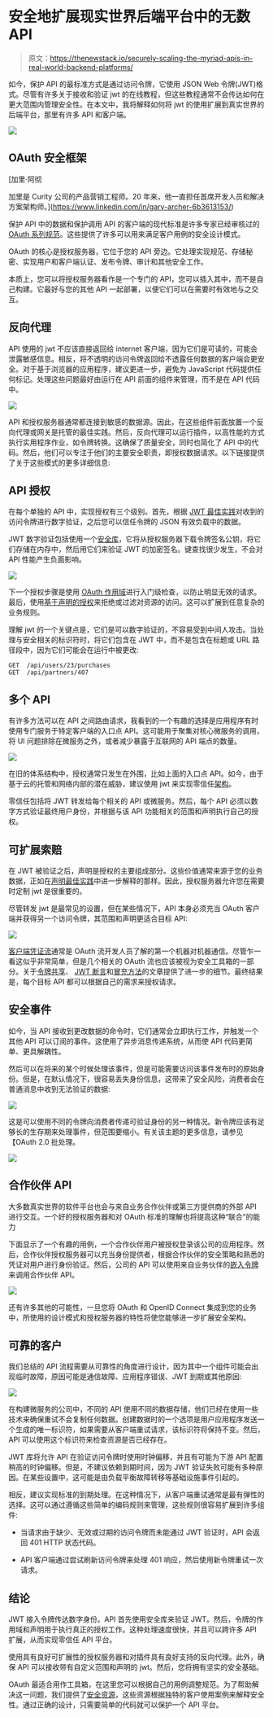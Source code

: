 # 安全地扩展现实世界后端平台中的无数 API

> 原文：<https://thenewstack.io/securely-scaling-the-myriad-apis-in-real-world-backend-platforms/>

如今，保护 API 的最标准方式是通过访问令牌，它使用 JSON Web 令牌(JWT)格式。尽管有许多关于接收和验证 jwt 的在线教程，但这些教程通常不会传达如何在更大范围内管理安全性。在本文中，我将解释如何将 jwt 的使用扩展到真实世界的后端平台，那里有许多 API 和客户端。

![](img/62b8573a9911b9e06d8419e4f74c8315.png)

## OAuth 安全框架

 [加里·阿彻

加里是 Curity 公司的产品营销工程师。20 年来，他一直担任首席开发人员和解决方案架构师。](https://www.linkedin.com/in/gary-archer-6b3613153/) 

保护 API 中的数据和保护调用 API 的客户端的现代标准是许多专家已经审核过的 [OAuth 系列规范](https://curity.io/product/conformance/)。这些提供了许多可以用来满足客户用例的安全设计模式。

OAuth 的核心是授权服务器，它位于您的 API 旁边。它处理实现规范、存储秘密、实现用户和客户端认证、发布令牌、审计和其他安全工作。

本质上，您可以将授权服务器看作是一个专门的 API，您可以插入其中，而不是自己构建。它最好与您的其他 API 一起部署，以便它们可以在需要时有效地与之交互。

## 反向代理

API 使用的 jwt 不应该直接返回给 internet 客户端，因为它们是可读的，可能会泄露敏感信息。相反，将不透明的访问令牌返回给不透露任何数据的客户端会更安全。对于基于浏览器的应用程序，建议更进一步，避免为 JavaScript 代码提供任何标记。处理这些问题最好由运行在 API 前面的组件来管理，而不是在 API 代码中。

![](img/a0c4d988eabfa5fa25b225e4df0c9fb4.png)

API 和授权服务器通常都连接到敏感的数据源。因此，在这些组件前面放置一个反向代理或网关是托管的最佳实践。然后，反向代理可以运行插件，以高性能的方式执行实用程序作业，如令牌转换。这确保了质量安全，同时也简化了 API 中的代码。然后，他们可以专注于他们的主要安全职责，即授权数据请求。以下链接提供了关于这些模式的更多详细信息:

## API 授权

在每个单独的 API 中，实现授权有三个级别。首先，根据 [JWT 最佳实践](https://curity.io/resources/learn/jwt-best-practices/)对收到的访问令牌进行数字验证，之后您可以信任令牌的 JSON 有效负载中的数据。

JWT 数字验证包括使用一个[安全库](https://curity.io/resources/guides/libraries/api)，它将从授权服务器下载令牌签名公钥，将它们存储在内存中，然后用它们来验证 JWT 的加密签名。键查找很少发生，不会对 API 性能产生负面影响。

![](img/949b6f5d3fd11754d1d5273a4443eba8.png)

下一个授权步骤是使用 [OAuth 作用域](https://curity.io/resources/learn/scopes-and-how-they-relate-to-claims/)进行入门级检查，以防止明显无效的请求。最后，使用[基于声明的授权](https://curity.io/resources/learn/what-are-claims-and-how-they-are-used/)来拒绝或过滤对资源的访问。这可以扩展到任意复杂的业务规则。

理解 jwt 的一个关键点是，它们是可以数字验证的，不容易受到中间人攻击。当处理与安全相关的标识符时，将它们包含在 JWT 中，而不是包含在标题或 URL 路径段中，因为它们可能会在运行中被更改:

```
GET  /api/users/23/purchases
GET  /api/partners/407

```

## 多个 API

有许多方法可以在 API 之间路由请求，我看到的一个有趣的选择是应用程序有时使用专门服务于特定客户端的入口点 API。这可能用于聚集对核心微服务的调用，将 UI 问题排除在微服务之外，或者减少暴露于互联网的 API 端点的数量。

![](img/73935b3a8dcddc4bdd481cb6936e8c5b.png)

在旧的体系结构中，授权通常只发生在外围，比如上面的入口点 API。如今，由于基于云的托管和网络内部的潜在威胁，建议使用 jwt 来实现零信任[架构](https://curity.io/resources/learn/zero-trust-overview/)。

零信任包括将 JWT 转发给每个相关的 API 或微服务。然后，每个 API 必须以数字方式验证最终用户身份，并根据与该 API 功能相关的范围和声明执行自己的授权。

## 可扩展索赔

在 JWT 被验证之后，声明是授权的主要组成部分。这些价值通常来源于您的业务数据，正如在[声明最佳实践](https://curity.io/resources/learn/claims-best-practices/)中进一步解释的那样。因此，授权服务器允许您在需要时定制 jwt 是很重要的。

尽管转发 jwt 是最常见的设置，但在某些情况下，API 本身必须充当 OAuth 客户端并获得另一个访问令牌，其范围和声明更适合目标 API:

![](img/5568a107842b9a139bc4f23d0d762805.png)

[客户端凭证流](https://curity.io/resources/learn/oauth-client-credentials-flow/)通常是 OAuth 流开发人员了解的第一个机器对机器通信。尽管乍一看这似乎非常简单，但是几个相关的 OAuth 流也应该被视为安全工具箱的一部分。关于[令牌共享](https://curity.io/resources/learn/token-sharing/)、 [JWT 断言](https://curity.io/resources/learn/jwt-assertion/)和[冒充方法](https://curity.io/resources/learn/impersonation-flow-approaches/)的文章提供了进一步的细节。最终结果是，每个目标 API 都可以根据自己的需求来授权请求。

## 安全事件

如今，当 API 接收到更改数据的命令时，它们通常会立即执行工作，并触发一个其他 API 可以订阅的事件。这使用了异步消息传递系统，从而使 API 代码更简单、更具解耦性。

然后可以在将来的某个时候处理该事件，但是可能需要访问该事件发布时的原始身份。但是，在默认情况下，很容易丢失身份信息，这带来了安全风险，消费者会在普通消息中收到无法验证的数据:

![](img/25a39f264130b02c5d4fb24cc74174b7.png)

这是可以使用不同的令牌向消费者传递可验证身份的另一种情况。新令牌应该有足够长的生存期来处理事件，但范围要缩小。有关该主题的更多信息，请参见【OAuth 2.0 批处理。

![](img/b88119d7cb252166cc915392465361c2.png)

## 合作伙伴 API

大多数真实世界的软件平台也会与来自业务合作伙伴或第三方提供商的外部 API 进行交互。一个好的授权服务器和对 OAuth 标准的理解也将提高这种“联合”的能力

下面显示了一个有趣的用例，一个合作伙伴用户被授权登录该公司的应用程序。然后，合作伙伴授权服务器可以充当身份提供者，根据合作伙伴的安全策略和熟悉的凭证对用户进行身份验证。然后，公司的 API 可以使用来自业务伙伴的[嵌入令牌](https://curity.io/resources/learn/token-sharing/#embedding-a-token)来调用合作伙伴 API。

![](img/b1b655e1a12efe985f0b621662b8a45b.png)

还有许多其他的可能性，一旦您将 OAuth 和 OpenID Connect 集成到您的业务中，所使用的设计模式和授权服务器的特性将使您能够进一步扩展安全架构。

## 可靠的客户

我们总结的 API 流程需要从可靠性的角度进行设计，因为其中一个组件可能会出现临时故障，原因可能是通信故障、应用程序错误、JWT 到期或其他原因:

![](img/b128d18a2515d78c233e892bd1ac4171.png)

在构建微服务的公司中，不同的 API 使用不同的数据存储，他们已经在使用一些技术来确保重试不会复制任何数据。创建数据时的一个选项是用户应用程序发送一个生成的唯一标识符，如果需要从客户端重试请求，该标识符将保持不变。然后，API 可以使用这个标识符来检查资源是否已经存在。

JWT 库将允许 API 在验证访问令牌时使用时钟偏移，并且有可能为下游 API 配置稍高的时钟偏移。但是，不建议依赖到期时间，因为 JWT 验证失败可能有多种原因。在某些设置中，这可能是由负载平衡故障转移等基础设施事件引起的。

相反，建议实现标准的到期处理。在这种情况下，从客户端重试通常是最有弹性的选择。这可以通过遵循这些简单的编码规则来管理，这些规则很容易扩展到许多组件:

*   当请求由于缺少、无效或过期的访问令牌而未能通过 JWT 验证时，API 会返回 401 HTTP 状态代码。

*   API 客户端通过尝试刷新访问令牌来处理 401 响应，然后使用新令牌重试一次请求。

## 结论

JWT 接入令牌传达数字身份。API 首先使用安全库来验证 JWT。然后，令牌的作用域和声明用于执行真正的授权工作。这种处理速度很快，并且可以跨许多 API 扩展，从而实现零信任 API 平台。

使用具有良好可扩展性的授权服务器和对插件具有良好支持的反向代理。此外，确保 API 可以接收带有自定义范围和声明的 jwt。然后，您将拥有坚实的安全基础。

OAuth 最适合用作工具箱，在这里您可以根据自己的用例调整规范。为了帮助解决这一问题，我们提供了[安全资源](https://curity.io/resources/)，这些资源根据独特的客户使用案例来解释安全性。通过正确的设计，只需要简单的代码就可以保护一个 API 平台。

<svg xmlns:xlink="http://www.w3.org/1999/xlink" viewBox="0 0 68 31" version="1.1"><title>Group</title> <desc>Created with Sketch.</desc></svg>
